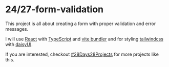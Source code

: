 # 24/27-form-validation

This project is all about creating a form with proper validation and error messages.

I will use [React](https://reactjs.org/) with [TypeScript](https://www.typescriptlang.org/) and [vite bundler](https://vitejs.dev/) and for styling [tailwindcss](https://tailwindcss.com/) with [daisyUI](https://daisyui.com/).

If you are interested, checkout [#28Days28Projects](https://github.com/kruzkasu223/28Days28Projects) for more projects like this.

